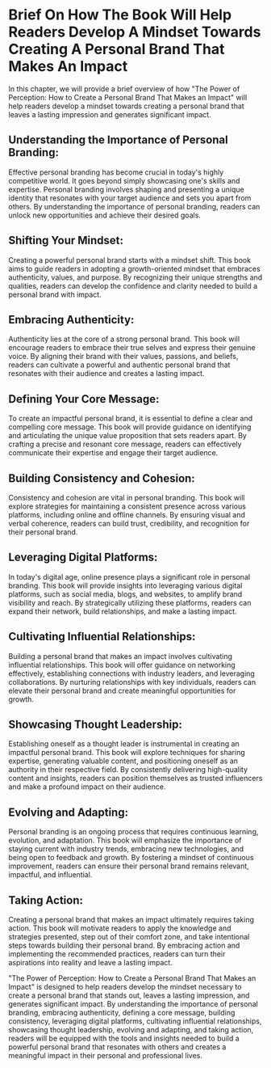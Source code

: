 # Brief On How The Book Will Help Readers Develop A Mindset Towards Creating A Personal Brand That Makes An Impact

In this chapter, we will provide a brief overview of how "The Power of Perception: How to Create a Personal Brand That Makes an Impact" will help readers develop a mindset towards creating a personal brand that leaves a lasting impression and generates significant impact.

## Understanding the Importance of Personal Branding:

Effective personal branding has become crucial in today's highly competitive world. It goes beyond simply showcasing one's skills and expertise. Personal branding involves shaping and presenting a unique identity that resonates with your target audience and sets you apart from others. By understanding the importance of personal branding, readers can unlock new opportunities and achieve their desired goals.

## Shifting Your Mindset:

Creating a powerful personal brand starts with a mindset shift. This book aims to guide readers in adopting a growth-oriented mindset that embraces authenticity, values, and purpose. By recognizing their unique strengths and qualities, readers can develop the confidence and clarity needed to build a personal brand with impact.

## Embracing Authenticity:

Authenticity lies at the core of a strong personal brand. This book will encourage readers to embrace their true selves and express their genuine voice. By aligning their brand with their values, passions, and beliefs, readers can cultivate a powerful and authentic personal brand that resonates with their audience and creates a lasting impact.

## Defining Your Core Message:

To create an impactful personal brand, it is essential to define a clear and compelling core message. This book will provide guidance on identifying and articulating the unique value proposition that sets readers apart. By crafting a precise and resonant core message, readers can effectively communicate their expertise and engage their target audience.

## Building Consistency and Cohesion:

Consistency and cohesion are vital in personal branding. This book will explore strategies for maintaining a consistent presence across various platforms, including online and offline channels. By ensuring visual and verbal coherence, readers can build trust, credibility, and recognition for their personal brand.

## Leveraging Digital Platforms:

In today's digital age, online presence plays a significant role in personal branding. This book will provide insights into leveraging various digital platforms, such as social media, blogs, and websites, to amplify brand visibility and reach. By strategically utilizing these platforms, readers can expand their network, build relationships, and make a lasting impact.

## Cultivating Influential Relationships:

Building a personal brand that makes an impact involves cultivating influential relationships. This book will offer guidance on networking effectively, establishing connections with industry leaders, and leveraging collaborations. By nurturing relationships with key individuals, readers can elevate their personal brand and create meaningful opportunities for growth.

## Showcasing Thought Leadership:

Establishing oneself as a thought leader is instrumental in creating an impactful personal brand. This book will explore techniques for sharing expertise, generating valuable content, and positioning oneself as an authority in their respective field. By consistently delivering high-quality content and insights, readers can position themselves as trusted influencers and make a profound impact on their audience.

## Evolving and Adapting:

Personal branding is an ongoing process that requires continuous learning, evolution, and adaptation. This book will emphasize the importance of staying current with industry trends, embracing new technologies, and being open to feedback and growth. By fostering a mindset of continuous improvement, readers can ensure their personal brand remains relevant, impactful, and influential.

## Taking Action:

Creating a personal brand that makes an impact ultimately requires taking action. This book will motivate readers to apply the knowledge and strategies presented, step out of their comfort zone, and take intentional steps towards building their personal brand. By embracing action and implementing the recommended practices, readers can turn their aspirations into reality and leave a lasting impact.

"The Power of Perception: How to Create a Personal Brand That Makes an Impact" is designed to help readers develop the mindset necessary to create a personal brand that stands out, leaves a lasting impression, and generates significant impact. By understanding the importance of personal branding, embracing authenticity, defining a core message, building consistency, leveraging digital platforms, cultivating influential relationships, showcasing thought leadership, evolving and adapting, and taking action, readers will be equipped with the tools and insights needed to build a powerful personal brand that resonates with others and creates a meaningful impact in their personal and professional lives.
